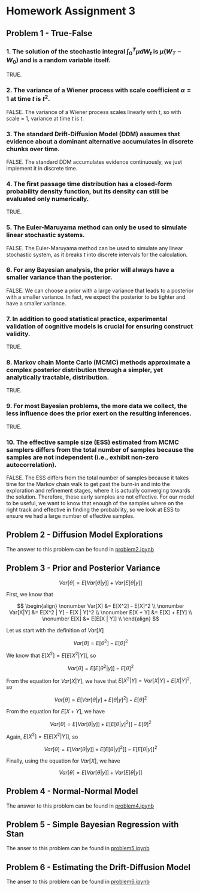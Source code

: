 # Homework Assignment 3

## Problem 1 - True-False

### 1. The solution of the stochastic integral $\int_0^T \mu dW_t$ is $\mu(W_T - W_0)$ and is a random variable itself.

TRUE.

### 2. The variance of a Wiener process with scale coefficient $\alpha = 1$ at time $t$ is $t^2$.

FALSE. The variance of a Wiener process scales linearly with $t$, so with scale = 1, variance at time $t$ is $t$.

### 3. The standard Drift-Diffusion Model (DDM) assumes that evidence about a dominant alternative accumulates in discrete chunks over time.

FALSE. The standard DDM accumulates evidence continuously, we just implement it in discrete time.

### 4. The first passage time distribution has a closed-form probability density function, but its density can still be evaluated only numerically.

TRUE.

### 5. The Euler-Maruyama method can only be used to simulate linear stochastic systems.

FALSE. The Euler-Maruyama method can be used to simulate any linear stochastic system, as it breaks $t$ into discrete intervals for the calculation.

### 6. For any Bayesian analysis, the prior will always have a smaller variance than the posterior.

FALSE. We can choose a prior with a large variance that leads to a posterior with a smaller variance. In fact, we expect the posterior to be tighter and have a smaller variance.

### 7. In addition to good statistical practice, experimental validation of cognitive models is crucial for ensuring construct validity.

TRUE.

### 8. Markov chain Monte Carlo (MCMC) methods approximate a complex posterior distribution through a simpler, yet analytically tractable, distribution.

TRUE.

### 9. For most Bayesian problems, the more data we collect, the less influence does the prior exert on the resulting inferences.

TRUE.

### 10. The effective sample size (ESS) estimated from MCMC samplers differs from the total number of samples because the samples are not independent (i.e., exhibit non-zero autocorrelation).

FALSE. The ESS differs from the total number of samples because it takes time for the Markov chain walk to get past the burn-in and into the exploration and refinement stages, where it is actually converging towards the solution. Therefore, these early samples are not effective. For our model to be useful, we want to know that enough of the samples where on the right track and effective in finding the probability, so we look at ESS to ensure we had a large number of effective samples.

## Problem 2 - Diffusion Model Explorations

The answer to this problem can be found in [problem2.ipynb](./problem2.ipynb)

## Problem 3 - Prior and Posterior Variance

$$Var[\theta] = E[Var[\theta | y]] + Var[E[\theta | y]]$$

First, we know that 

$$
\begin{align}
    \nonumber Var[X] &= E[X^2] - E[X]^2 \\
    \nonumber Var[X|Y] &= E[X^2 | Y] - E[X | Y]^2 \\
    \nonumber E[X + Y] &= E[X] + E[Y] \\
    \nonumber E[X] &= E[E[X | Y]] \\
\end{align}
$$

Let us start with the definition of $Var[X]$

$$Var[\theta] = E[\theta^2] - E[\theta]^2$$

We know that $E[X^2] = E[E[X^2 | Y]]$, so

$$Var[\theta] = E[E[\theta^2 | y]] - E[\theta]^2$$

From the equation for $Var[X | Y]$, we have that $E[X^2 | Y] = Var[X | Y] + E[X | Y]^2$, so

$$Var[\theta] = E[Var[\theta | y] + E[\theta | y]^2] - E[\theta]^2$$

From the equation for $E[X + Y]$, we have

$$Var[\theta] = E[Var[\theta | y]] + E[E[\theta | y]^2]] - E[\theta]^2$$

Again, $E[X^2] = E[E[X^2 | Y]]$, so

$$Var[\theta] = E[Var[\theta | y]] + E[E[\theta | y]^2]] - E[E[\theta | y]]^2$$

Finally, using the equation for $Var[X]$, we have

$$Var[\theta] = E[Var[\theta | y]] + Var[E[\theta | y]]$$

## Problem 4 - Normal-Normal Model

The answer to this problem can be found in [problem4.ipynb](./problem4.ipynb)

## Problem 5 - Simple Bayesian Regression with Stan

The anser to this problem can be found in [problem5.ipynb](./problem5.ipynb)

## Problem 6 - Estimating the Drift-Diffusion Model

The anser to this problem can be found in [problem6.ipynb](./problem6.ipynb)
